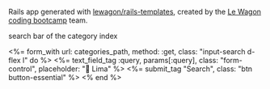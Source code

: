 Rails app generated with [lewagon/rails-templates](https://github.com/lewagon/rails-templates), created by the [Le Wagon coding bootcamp](https://www.lewagon.com) team.


search bar of the category index

  <div class="current-location">
              <%= form_with url: categories_path, method: :get, class: "input-search d-flex l" do %>
                <%= text_field_tag :query,
                  params[:query],
                  class: "form-control",
                  placeholder: "📍 Lima"
                %>
                <%= submit_tag "Search", class: "btn button-essential" %>
              <% end %>
